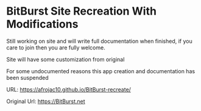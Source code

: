 # BitBurst Site Recreation With Modifications

Still working on site and will write full documentation when finished, if you care to join then you are fully welcome.

Site will have some customization from  original

For some undocumented reasons this app creation and documentation has been suspended

URL: https://afrojac10.github.io/BitBurst-recreate/

Original Url: https://BitBurst.net
